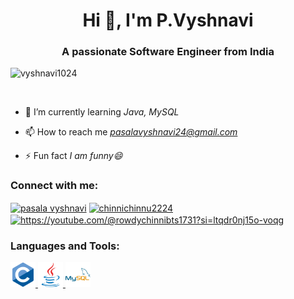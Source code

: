 <h1 align="center">Hi 👋, I'm P.Vyshnavi</h1>
<h3 align="center">A passionate Software Engineer from India</h3>


<p align="left"> <img src="https://komarev.com/ghpvc/?username=vyshnavi1024&label=Profile%20views&color=0e75b6&style=flat" alt="vyshnavi1024" /> </p>

<p align="left"> <a href="https://twitter.com/" target="blank"><img src="https://img.shields.io/twitter/follow/?logo=twitter&style=for-the-badge" alt="" /></a> </p>

- 🌱 I’m currently learning *Java, MySQL*

- 📫 How to reach me *pasalavyshnavi24@gmail.com*

- ⚡ Fun fact *I am funny😄*

<h3 align="left">Connect with me:</h3>
<p align="left">
<a href="https://linkedin.com/in/pasala vyshnavi" target="blank"><img align="center" src="https://raw.githubusercontent.com/rahuldkjain/github-profile-readme-generator/master/src/images/icons/Social/linked-in-alt.svg" alt="pasala vyshnavi" height="30" width="40" /></a>
<a href="https://instagram.com/chinnichinnu2224" target="blank"><img align="center" src="https://raw.githubusercontent.com/rahuldkjain/github-profile-readme-generator/master/src/images/icons/Social/instagram.svg" alt="chinnichinnu2224" height="30" width="40" /></a>
<a href="https://www.youtube.com/c/https://youtube.com/@rowdychinnibts1731?si=ltqdr0nj15o-voqg" target="blank"><img align="center" src="https://raw.githubusercontent.com/rahuldkjain/github-profile-readme-generator/master/src/images/icons/Social/youtube.svg" alt="https://youtube.com/@rowdychinnibts1731?si=ltqdr0nj15o-voqg" height="30" width="40" /></a>
</p>

<h3 align="left">Languages and Tools:</h3>
<p align="left"> <a href="https://www.cprogramming.com/" target="_blank" rel="noreferrer"> <img src="https://raw.githubusercontent.com/devicons/devicon/master/icons/c/c-original.svg" alt="c" width="40" height="40"/> </a> <a href="https://www.java.com" target="_blank" rel="noreferrer"> <img src="https://raw.githubusercontent.com/devicons/devicon/master/icons/java/java-original.svg" alt="java" width="40" height="40"/> </a> <a href="https://www.mysql.com/" target="_blank" rel="noreferrer"> <img src="https://raw.githubusercontent.com/devicons/devicon/master/icons/mysql/mysql-original-wordmark.svg" alt="mysql" width="40" height="40"/> </a> </p>


